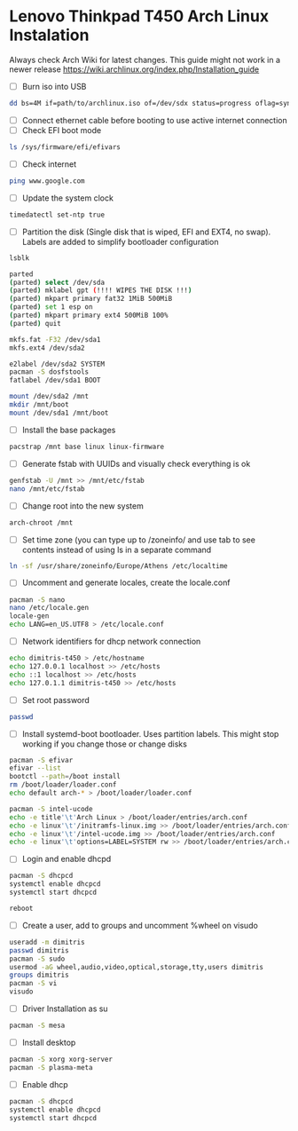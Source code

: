 # Lenovo Thinkpad T450 Arch Linux Instalation

Always check Arch Wiki for latest changes. This guide might not work in a newer release 
https://wiki.archlinux.org/index.php/Installation_guide

- [ ] Burn iso into USB
``` bash
dd bs=4M if=path/to/archlinux.iso of=/dev/sdx status=progress oflag=sync
```

- [ ] Connect ethernet cable before booting to use active internet connection
- [ ] Check EFI boot mode
``` bash
ls /sys/firmware/efi/efivars
```
- [ ] Check internet
``` bash
ping www.google.com
```

- [ ] Update the system clock
``` bash
timedatectl set-ntp true
```

- [ ] Partition the disk (Single disk that is wiped, EFI and EXT4, no swap). Labels are added to simplify bootloader configuration
``` bash
lsblk

parted
(parted) select /dev/sda
(parted) mklabel gpt (!!!! WIPES THE DISK !!!)
(parted) mkpart primary fat32 1MiB 500MiB
(parted) set 1 esp on
(parted) mkpart primary ext4 500MiB 100%
(parted) quit

mkfs.fat -F32 /dev/sda1
mkfs.ext4 /dev/sda2

e2label /dev/sda2 SYSTEM
pacman -S dosfstools
fatlabel /dev/sda1 BOOT

mount /dev/sda2 /mnt
mkdir /mnt/boot
mount /dev/sda1 /mnt/boot
```

- [ ] Install the base packages
``` bash 
pacstrap /mnt base linux linux-firmware
```

- [ ] Generate fstab with UUIDs and visually check everything is ok
``` bash
genfstab -U /mnt >> /mnt/etc/fstab
nano /mnt/etc/fstab
```

- [ ] Change root into the new system
``` bash 
arch-chroot /mnt
```

- [ ] Set time zone (you can type up to /zoneinfo/ and use tab to see contents instead of using ls in a separate command
``` bash 
ln -sf /usr/share/zoneinfo/Europe/Athens /etc/localtime
```

- [ ] Uncomment and generate locales, create the locale.conf
``` bash
pacman -S nano
nano /etc/locale.gen
locale-gen
echo LANG=en_US.UTF8 > /etc/locale.conf
```

- [ ] Network identifiers for dhcp network connection
``` bash
echo dimitris-t450 > /etc/hostname
echo 127.0.0.1 localhost >> /etc/hosts
echo ::1 localhost >> /etc/hosts
echo 127.0.1.1 dimitris-t450 >> /etc/hosts
```
- [ ] Set root password
``` bash 
passwd
```

- [ ] Install systemd-boot bootloader. Uses partition labels. This might stop working if you change those or change disks
``` bash
pacman -S efivar
efivar --list
bootctl --path=/boot install
rm /boot/loader/loader.conf
echo default arch-* > /boot/loader/loader.conf

pacman -S intel-ucode
echo -e title'\t'Arch Linux > /boot/loader/entries/arch.conf
echo -e linux'\t'/initramfs-linux.img >> /boot/loader/entries/arch.conf
echo -e linux'\t'/intel-ucode.img >> /boot/loader/entries/arch.conf
echo -e linux'\t'options=LABEL=SYSTEM rw >> /boot/loader/entries/arch.conf

```
- [ ] Login and enable dhcpd
``` bash
pacman -S dhcpcd
systemctl enable dhcpcd
systemctl start dhcpcd

reboot
```

- [ ] Create a user, add to groups and uncomment %wheel on visudo
``` bash 
useradd -m dimitris 
passwd dimitris
pacman -S sudo
usermod -aG wheel,audio,video,optical,storage,tty,users dimitris
groups dimitris
pacman -S vi
visudo
```

- [ ] Driver Installation as su
``` bash
pacman -S mesa
```

- [ ] Install desktop
``` bash
pacman -S xorg xorg-server
pacman -S plasma-meta
```

- [ ] Enable dhcp
``` bash
pacman -S dhcpcd
systemctl enable dhcpcd
systemctl start dhcpcd
```
